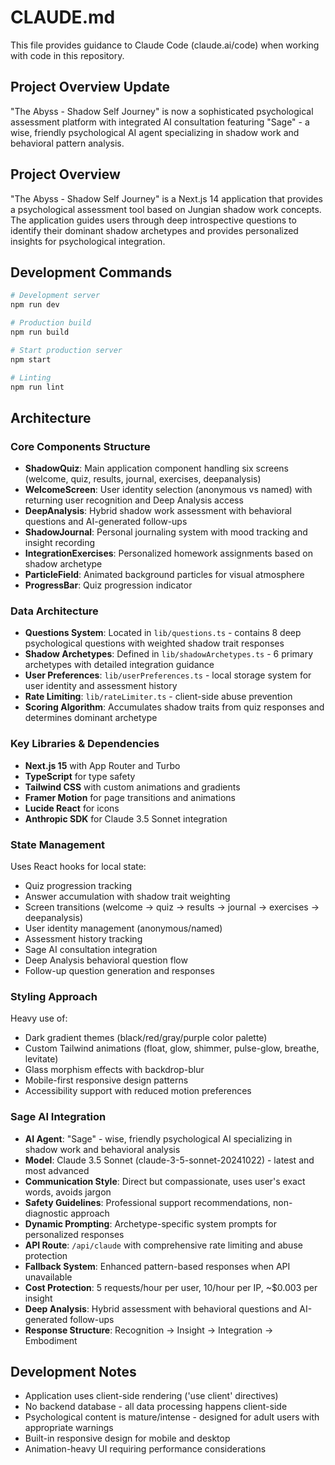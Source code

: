 # CLAUDE.md

This file provides guidance to Claude Code (claude.ai/code) when working with code in this repository.

## Project Overview Update

"The Abyss - Shadow Self Journey" is now a sophisticated psychological assessment platform with integrated AI consultation featuring "Sage" - a wise, friendly psychological AI agent specializing in shadow work and behavioral pattern analysis.

## Project Overview

"The Abyss - Shadow Self Journey" is a Next.js 14 application that provides a psychological assessment tool based on Jungian shadow work concepts. The application guides users through deep introspective questions to identify their dominant shadow archetypes and provides personalized insights for psychological integration.

## Development Commands

```bash
# Development server
npm run dev

# Production build  
npm run build

# Start production server
npm start

# Linting
npm run lint
```

## Architecture

### Core Components Structure

- **ShadowQuiz**: Main application component handling six screens (welcome, quiz, results, journal, exercises, deepanalysis)
- **WelcomeScreen**: User identity selection (anonymous vs named) with returning user recognition and Deep Analysis access
- **DeepAnalysis**: Hybrid shadow work assessment with behavioral questions and AI-generated follow-ups
- **ShadowJournal**: Personal journaling system with mood tracking and insight recording
- **IntegrationExercises**: Personalized homework assignments based on shadow archetype
- **ParticleField**: Animated background particles for visual atmosphere
- **ProgressBar**: Quiz progression indicator

### Data Architecture

- **Questions System**: Located in `lib/questions.ts` - contains 8 deep psychological questions with weighted shadow trait responses
- **Shadow Archetypes**: Defined in `lib/shadowArchetypes.ts` - 6 primary archetypes with detailed integration guidance
- **User Preferences**: `lib/userPreferences.ts` - local storage system for user identity and assessment history
- **Rate Limiting**: `lib/rateLimiter.ts` - client-side abuse prevention
- **Scoring Algorithm**: Accumulates shadow traits from quiz responses and determines dominant archetype

### Key Libraries & Dependencies

- **Next.js 15** with App Router and Turbo
- **TypeScript** for type safety
- **Tailwind CSS** with custom animations and gradients
- **Framer Motion** for page transitions and animations
- **Lucide React** for icons
- **Anthropic SDK** for Claude 3.5 Sonnet integration

### State Management

Uses React hooks for local state:
- Quiz progression tracking
- Answer accumulation with shadow trait weighting
- Screen transitions (welcome → quiz → results → journal → exercises → deepanalysis)
- User identity management (anonymous/named)
- Assessment history tracking
- Sage AI consultation integration
- Deep Analysis behavioral question flow
- Follow-up question generation and responses

### Styling Approach

Heavy use of:
- Dark gradient themes (black/red/gray/purple color palette)
- Custom Tailwind animations (float, glow, shimmer, pulse-glow, breathe, levitate)
- Glass morphism effects with backdrop-blur
- Mobile-first responsive design patterns
- Accessibility support with reduced motion preferences

### Sage AI Integration

- **AI Agent**: "Sage" - wise, friendly psychological AI specializing in shadow work and behavioral analysis
- **Model**: Claude 3.5 Sonnet (claude-3-5-sonnet-20241022) - latest and most advanced
- **Communication Style**: Direct but compassionate, uses user's exact words, avoids jargon
- **Safety Guidelines**: Professional support recommendations, non-diagnostic approach
- **Dynamic Prompting**: Archetype-specific system prompts for personalized responses
- **API Route**: `/api/claude` with comprehensive rate limiting and abuse protection
- **Fallback System**: Enhanced pattern-based responses when API unavailable
- **Cost Protection**: 5 requests/hour per user, 10/hour per IP, ~$0.003 per insight
- **Deep Analysis**: Hybrid assessment with behavioral questions and AI-generated follow-ups
- **Response Structure**: Recognition → Insight → Integration → Embodiment

## Development Notes

- Application uses client-side rendering ('use client' directives)
- No backend database - all data processing happens client-side
- Psychological content is mature/intense - designed for adult users with appropriate warnings
- Built-in responsive design for mobile and desktop
- Animation-heavy UI requiring performance considerations